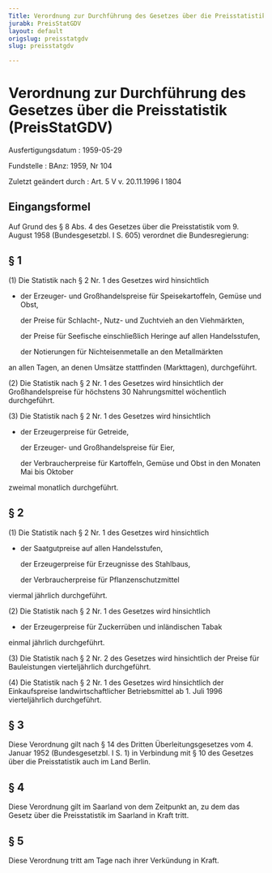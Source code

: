 ```yaml
---
Title: Verordnung zur Durchführung des Gesetzes über die Preisstatistik
jurabk: PreisStatGDV
layout: default
origslug: preisstatgdv
slug: preisstatgdv

---
```


# Verordnung zur Durchführung des Gesetzes über die Preisstatistik (PreisStatGDV)

Ausfertigungsdatum
:   1959-05-29

Fundstelle
:   BAnz: 1959, Nr 104

Zuletzt geändert durch
:   Art. 5 V v. 20.11.1996 I 1804

## Eingangsformel

Auf Grund des § 8 Abs. 4 des Gesetzes über die Preisstatistik vom 9.
August 1958 (Bundesgesetzbl. I S. 605) verordnet die Bundesregierung:

## § 1

(1) Die Statistik nach § 2 Nr. 1 des Gesetzes wird hinsichtlich

*   der Erzeuger- und Großhandelspreise für Speisekartoffeln, Gemüse und
    Obst,

    der Preise für Schlacht-, Nutz- und Zuchtvieh an den Viehmärkten,

    der Preise für Seefische einschließlich Heringe auf allen
    Handelsstufen,

    der Notierungen für Nichteisenmetalle an den Metallmärkten



an allen Tagen, an denen Umsätze stattfinden (Markttagen),
durchgeführt.

(2) Die Statistik nach § 2 Nr. 1 des Gesetzes wird hinsichtlich der
Großhandelspreise für höchstens 30 Nahrungsmittel wöchentlich
durchgeführt.

(3) Die Statistik nach § 2 Nr. 1 des Gesetzes wird hinsichtlich

*   der Erzeugerpreise für Getreide,

    der Erzeuger- und Großhandelspreise für Eier,

    der Verbraucherpreise für Kartoffeln, Gemüse und Obst in den Monaten
    Mai bis Oktober



zweimal monatlich durchgeführt.

## § 2

(1) Die Statistik nach § 2 Nr. 1 des Gesetzes wird hinsichtlich

*   der Saatgutpreise auf allen Handelsstufen,

    der Erzeugerpreise für Erzeugnisse des Stahlbaus,

    der Verbraucherpreise für Pflanzenschutzmittel



viermal jährlich durchgeführt.

(2) Die Statistik nach § 2 Nr. 1 des Gesetzes wird hinsichtlich

*   der Erzeugerpreise für Zuckerrüben und inländischen Tabak



einmal jährlich durchgeführt.

(3) Die Statistik nach § 2 Nr. 2 des Gesetzes wird hinsichtlich der
Preise für Bauleistungen vierteljährlich durchgeführt.

(4) Die Statistik nach § 2 Nr. 1 des Gesetzes wird hinsichtlich der
Einkaufspreise landwirtschaftlicher Betriebsmittel ab 1. Juli 1996
vierteljährlich durchgeführt.

## § 3

Diese Verordnung gilt nach § 14 des Dritten Überleitungsgesetzes vom
4\. Januar 1952 (Bundesgesetzbl. I S. 1) in Verbindung mit § 10 des
Gesetzes über die Preisstatistik auch im Land Berlin.

## § 4

Diese Verordnung gilt im Saarland von dem Zeitpunkt an, zu dem das
Gesetz über die Preisstatistik im Saarland in Kraft tritt.

## § 5

Diese Verordnung tritt am Tage nach ihrer Verkündung in Kraft.

